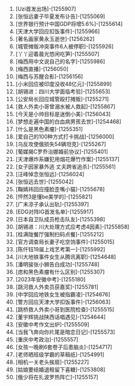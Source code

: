 
1. [Uzi首发出场]-[1255907]
1. [张恒远妻子毕夏发布讣告]-[1255069]
1. [世界银行预计中国GDP将增5.6%]-[1255614]
1. [天津大学回应扣饭事件]-[1255966]
1. [著名画家黄永玉逝世]-[1256262]
1. [城管摊贩冲突事件6人被停职]-[1255926]
1. [丫丫迎着晨光悠闲吃笋]-[1255507]
1. [梅西用中文说自己的名字]-[1255986]
1. [梅西直播]-[1256050]
1. [梅西与苏醒合影]-[1256156]
1. [小米回应被印度没收48亿元]-[1255899]
1. [胡锡进：四川大学面临考验]-[1255653]
1. [公安局长回应城管殴打摊贩]-[1255271]
1. [救人外卖小哥曾溺水被人救起]-[1255867]
1. [今天是小帅目标是迷倒小美]-[1256043]
1. [梦想走遍中国的白血病男孩去世]-[1254468]
1. [什么是黑色素瘤]-[1255351]
1. [爱自己的100种方式打卡挑战]-[1256000]
1. [乌反攻使俄损失54辆坦克]-[1255267]
1. [葡媒揭C罗乔治娜婚前协议]-[1255401]
1. [天津爆炸系嫌犯用烟花爆竹作案]-[1255137]
1. [女子因家暴外逃 丈夫跨省追杀]-[1255561]
1. [汪峰悼念张恒远]-[1256024]
1. [张恒远去世]-[1255042]
1. [鞠婧祎回应撞脸歪嘴小猫]-[1255678]
1. [怦然3是懂be美学的]-[1255821]
1. [广末凉子承认出轨]-[1255397]
1. [EDG对阵IG首发名单]-[1255917]
1. [日本自卫队成员枪击队友]-[1255398]
1. [胡锡进：川大处理方式应考虑4因素]-[1255858]
1. [桂满陇餐厅强制扫码点餐]-[1255212]
1. [官方调查局长妻子吃空饷事件]-[1255015]
1. [陈仟钰19届上戏艺考第一]-[1255992]
1. [川大地铁事件女生从腾讯离职]-[1254648]
1. [潘明骏张小狮告白成功]-[1255748]
1. [痣和黑色素瘤有什么区别]-[1255307]
1. [2023年安徽中考]-[1255180]
1. [跳河救人外卖员获嘉奖]-[1255781]
1. [中学回应地铁女生被指霸凌]-[1254676]
1. [警方回应天津大学扣饭事件]-[1256063]
1. [跳桥救人外卖小哥到医院检查]-[1255515]
1. [董宇辉挑战陕西话唱遇见]-[1254644]
1. [安徽中考作文出炉]-[1255509]
1. [当我飞奔向你片尾是暗恋日记]-[1255573]
1. [重庆中考政治]-[1255557]
1. [女孩一晚刷6套卷子后患脑炎]-[1254717]
1. [老师晒班级学霸的草稿纸]-[1254991]
1. [相机一关老头挨扇]-[1255227]
1. [姑娘要结婚退租留下喜糖]-[1253808]
1. [俄少将在扎波罗热阵亡]-[1255157]
